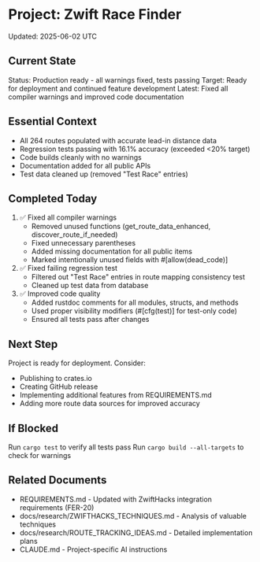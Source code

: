# Project: Zwift Race Finder
Updated: 2025-06-02 UTC

## Current State
Status: Production ready - all warnings fixed, tests passing
Target: Ready for deployment and continued feature development
Latest: Fixed all compiler warnings and improved code documentation

## Essential Context
- All 264 routes populated with accurate lead-in distance data
- Regression tests passing with 16.1% accuracy (exceeded <20% target)
- Code builds cleanly with no warnings
- Documentation added for all public APIs
- Test data cleaned up (removed "Test Race" entries)

## Completed Today
1. ✅ Fixed all compiler warnings
   - Removed unused functions (get_route_data_enhanced, discover_route_if_needed)
   - Fixed unnecessary parentheses
   - Added missing documentation for all public items
   - Marked intentionally unused fields with #[allow(dead_code)]
2. ✅ Fixed failing regression test
   - Filtered out "Test Race" entries in route mapping consistency test
   - Cleaned up test data from database
3. ✅ Improved code quality
   - Added rustdoc comments for all modules, structs, and methods
   - Used proper visibility modifiers (#[cfg(test)] for test-only code)
   - Ensured all tests pass after changes

## Next Step
Project is ready for deployment. Consider:
- Publishing to crates.io
- Creating GitHub release
- Implementing additional features from REQUIREMENTS.md
- Adding more route data sources for improved accuracy

## If Blocked
Run `cargo test` to verify all tests pass
Run `cargo build --all-targets` to check for warnings


## Related Documents
- REQUIREMENTS.md - Updated with ZwiftHacks integration requirements (FER-20)
- docs/research/ZWIFTHACKS_TECHNIQUES.md - Analysis of valuable techniques
- docs/research/ROUTE_TRACKING_IDEAS.md - Detailed implementation plans
- CLAUDE.md - Project-specific AI instructions